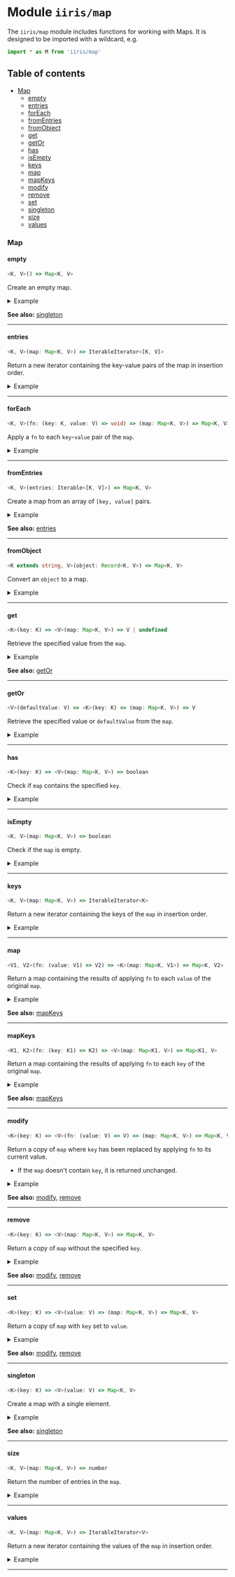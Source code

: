 # Module `iiris/map`

The `iiris/map` module includes functions for working with Maps.
It is designed to be imported with a wildcard, e.g.

```typescript
import * as M from 'iiris/map'
```

## Table of contents

- [Map](#map)
  - [empty](#empty)
  - [entries](#entries)
  - [forEach](#foreach)
  - [fromEntries](#fromentries)
  - [fromObject](#fromobject)
  - [get](#get)
  - [getOr](#getor)
  - [has](#has)
  - [isEmpty](#isempty)
  - [keys](#keys)
  - [map](#map)
  - [mapKeys](#mapkeys)
  - [modify](#modify)
  - [remove](#remove)
  - [set](#set)
  - [singleton](#singleton)
  - [size](#size)
  - [values](#values)

### Map

#### empty

```typescript
<K, V>() => Map<K, V>
```

Create an empty map.

<details><summary>Example</summary>

```typescript
M.empty()
// => Map(0) {}
```
</details>

**See also:** [singleton](#singleton)

---

#### entries

```typescript
<K, V>(map: Map<K, V>) => IterableIterator<[K, V]>
```

Return a new iterator containing the key-value pairs of the map in insertion order.

<details><summary>Example</summary>

```typescript
M.entries()
// => [Map Entries] { [ 'a', 1 ] }
```
</details>

---

#### forEach

```typescript
<K, V>(fn: (key: K, value: V) => void) => (map: Map<K, V>) => Map<K, V>
```

Apply a `fn` to each `key`-`value` pair of the `map`.

<details><summary>Example</summary>

```typescript
M.forEach((k, v) => {
  conso
}, map)
```
</details>

---

#### fromEntries

```typescript
<K, V>(entries: Iterable<[K, V]>) => Map<K, V>
```

Create a map from an array of `[key, value]` pairs.

<details><summary>Example</summary>

```typescript
M.fromEntries([['a', 1], ['b', 2], ['c', 3]])
// => Map(3) { 'a' => 1, 'b' => 2, 'c' => 3 }
```
</details>

**See also:** [entries](#entries)

---

#### fromObject

```typescript
<K extends string, V>(object: Record<K, V>) => Map<K, V>
```

Convert an `object` to a map.

<details><summary>Example</summary>

```typescript
M.fromObject({ a: 1, b: 2, c: 3 })
// => Map(3) { 'a' => 1, 'b' => 2, 'c' => 3 }
```
</details>

---

#### get

```typescript
<K>(key: K) => <V>(map: Map<K, V>) => V | undefined
```

Retrieve the specified value from the `map`.

<details><summary>Example</summary>

```typescript
M.get('a', M.singleton('a', 1))
// => 1

M.get('b', M.singleton('a', 1))
// => undefined
```
</details>

**See also:** [getOr](#getor)

---

#### getOr

```typescript
<V>(defaultValue: V) => <K>(key: K) => (map: Map<K, V>) => V
```

Retrieve the specified value or `defaultValue` from the `map`.

<details><summary>Example</summary>

```typescript
M.getOr(999, 'a', M.singleton('a', 1))
// => 1

M.getOr(999, 'b', M.singleton('a', 1))
// => 999
```
</details>

---

#### has

```typescript
<K>(key: K) => <V>(map: Map<K, V>) => boolean
```

Check if `map` contains the specified `key`.

<details><summary>Example</summary>

```typescript
M.has('a', M.singleton('a', 1))
// => true
```
</details>

---

#### isEmpty

```typescript
<K, V>(map: Map<K, V>) => boolean
```

Check if the `map` is empty.

<details><summary>Example</summary>

```typescript
M.isEmpty(M.empty())
// => true
```
</details>

---

#### keys

```typescript
<K, V>(map: Map<K, V>) => IterableIterator<K>
```

Return a new iterator containing the keys of the `map` in insertion order.

<details><summary>Example</summary>

```typescript
M.keys(M.singleton('a', 1))
// => [Map Iterator] { 'a' }
```
</details>

---

#### map

```typescript
<V1, V2>(fn: (value: V1) => V2) => <K>(map: Map<K, V1>) => Map<K, V2>
```

Return a map containing the results of applying `fn` to each `value` of
the original `map`.

<details><summary>Example</summary>

```typescript
M.map((n) => n + 1, M.fromObject({ a: 1, b: 2, c: 3 }))
// => Map(3) { 'a' => 2, 'b' => 3, 'c' => 4 }
```
</details>

**See also:** [mapKeys](#mapkeys)

---

#### mapKeys

```typescript
<K1, K2>(fn: (key: K1) => K2) => <V>(map: Map<K1, V>) => Map<K1, V>
```

Return a map containing the results of applying `fn` to each `key` of
the original `map`.

<details><summary>Example</summary>

```typescript
M.mapKeys((k) => k.toUpperCase(), M.fromObject({ a: 1, b: 2, c: 3 }))
// => Map(3) { 'A' => 1, 'B' => 2, 'C' => 3 }
```
</details>

**See also:** [mapKeys](#mapkeys)

---

#### modify

```typescript
<K>(key: K) => <V>(fn: (value: V) => V) => (map: Map<K, V>) => Map<K, V>
```

Return a copy of `map` where `key` has been replaced by applying `fn` to its
current value.

- If the `map` doesn't contain `key`, it is returned unchanged.

<details><summary>Example</summary>

```typescript
M.modify('a', (n) => n + 1, M.singleton('a', 1))
// => Map(1) { 'a' => 2 }
```
</details>

**See also:** [modify](#modify), [remove](#remove)

---

#### remove

```typescript
<K>(key: K) => <V>(map: Map<K, V>) => Map<K, V>
```

Return a copy of `map` without the specified `key`.

<details><summary>Example</summary>

```typescript
M.remove('a', M.singleton('a', 1))
// => Map(2) { 'a' => 1, 'b' => 2 }
```
</details>

**See also:** [modify](#modify), [remove](#remove)

---

#### set

```typescript
<K>(key: K) => <V>(value: V) => (map: Map<K, V>) => Map<K, V>
```

Return a copy of `map` with `key` set to `value`.

<details><summary>Example</summary>

```typescript
M.set('b', 2, M.singleton('a', 1))
// => Map(2) { 'a' => 1, 'b' => 2 }
```
</details>

**See also:** [modify](#modify), [remove](#remove)

---

#### singleton

```typescript
<K>(key: K) => <V>(value: V) => Map<K, V>
```

Create a map with a single element.

<details><summary>Example</summary>

```typescript
M.singleton('a', 1)
// => Map(1) { 'a' => 1 }
```
</details>

**See also:** [singleton](#singleton)

---

#### size

```typescript
<K, V>(map: Map<K, V>) => number
```

Return the number of entries in the `map`.

<details><summary>Example</summary>

```typescript
M.size(M.singleton('a', 1)
// => 1
```
</details>

---

#### values

```typescript
<K, V>(map: Map<K, V>) => IterableIterator<V>
```

Return a new iterator containing the values of the `map` in insertion order.

<details><summary>Example</summary>

```typescript
M.values(M.singleton('a', 1))
// => [Map Iterator] { 1 }
```
</details>

---